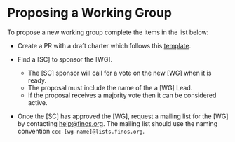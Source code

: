 # Proposing a Working Group

To propose a new working group complete the items in the list below:

* Create a PR with a draft charter which follows this [template](../templates/charter.md).

* Find a [SC] to sponsor the [WG].

    * The [SC] sponsor will call for a vote on the new [WG] when it is ready.
    * The proposal must include the name of the a [WG] Lead.
    * If the proposal receives a majority vote then it can be considered active.


* Once the [SC] has approved the [WG], request a mailing list for the [WG] by contacting <help@finos.org>. The mailing list should use the naming convention `ccc-[wg-name]@lists.finos.org`.
